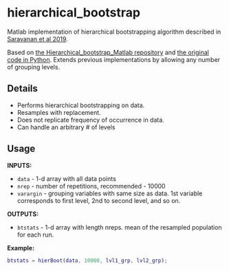 # hierarchical_bootstrap

Matlab implementation of hierarchical bootstrapping algorithm described in [Saravanan et al 2019](https://www.biorxiv.org/content/10.1101/819334v2.full). 

Based on [the Hierarchical_bootstrap_Matlab repository](https://github.com/jenwallace/Hierarchical_bootstrap_Matlab) and [the original code in Python](https://github.com/soberlab/Hierarchical-Bootstrap-Paper). Extends previous implementations by allowing any number of grouping levels.

## Details
* Performs hierarchical bootstrapping on data.
* Resamples with replacement.
* Does not replicate frequency of occurrence in data.
* Can handle an arbitrary # of levels

## Usage
**INPUTS:**
* `data` - 1-d array with all data points
* `nrep` - number of repetitions, recommended - 10000
* `varargin` -  grouping variables with same size as data. 1st variable corresponds to first level, 2nd to second level, and so on.

**OUTPUTS:**
* `btstats` -   1-d array with length nreps. mean of the resampled population for each run.
 
**Example:**
```matlab
btstats = hierBoot(data, 10000, lvl1_grp, lvl2_grp);
```
